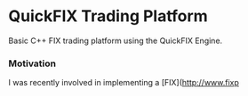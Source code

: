 # QuickFIX Trading Platform
Basic C++ FIX trading platform using the QuickFIX Engine.

### Motivation
I was recently involved in implementing a [FIX](http://www.fixp